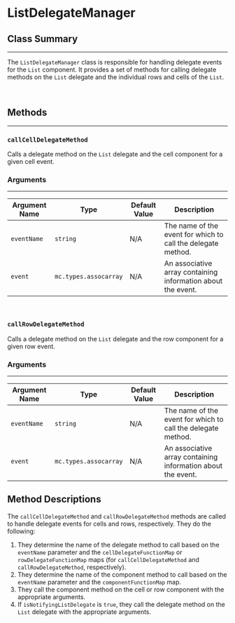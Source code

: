# ListDelegateManager

## Class Summary
-------------

The `ListDelegateManager` class is responsible for handling delegate events for the `List` component. It provides a set of methods for calling delegate methods on the `List` delegate and the individual rows and cells of the `List`.

<br/>

## Methods
-------

### `callCellDelegateMethod`

Calls a delegate method on the `List` delegate and the cell component for a given cell event.

### Arguments
---------

| Argument Name | Type | Default Value | Description |
| ---| ---| ---| --- |
| `eventName` | `string` | N/A | The name of the event for which to call the delegate method. |
| `event` | `mc.types.assocarray` | N/A | An associative array containing information about the event. |



<br/>

### `callRowDelegateMethod`

Calls a delegate method on the `List` delegate and the row component for a given row event.

### Arguments
---------

| Argument Name | Type | Default Value | Description |
| ---| ---| ---| --- |
| `eventName` | `string` | N/A | The name of the event for which to call the delegate method. |
| `event` | `mc.types.assocarray` | N/A | An associative array containing information about the event. |



Method Descriptions
-------------------

The `callCellDelegateMethod` and `callRowDelegateMethod` methods are called to handle delegate events for cells and rows, respectively. They do the following:

1.  They determine the name of the delegate method to call based on the `eventName` parameter and the `cellDelegateFunctionMap` or `rowDelegateFunctionMap` maps (for `callCellDelegateMethod` and `callRowDelegateMethod`, respectively).
2.  They determine the name of the component method to call based on the `eventName` parameter and the `componentFunctionMap` map.
3.  They call the component method on the cell or row component with the appropriate arguments.
4.  If `isNotifyingListDelegate` is `true`, they call the delegate method on the `List` delegate with the appropriate arguments.